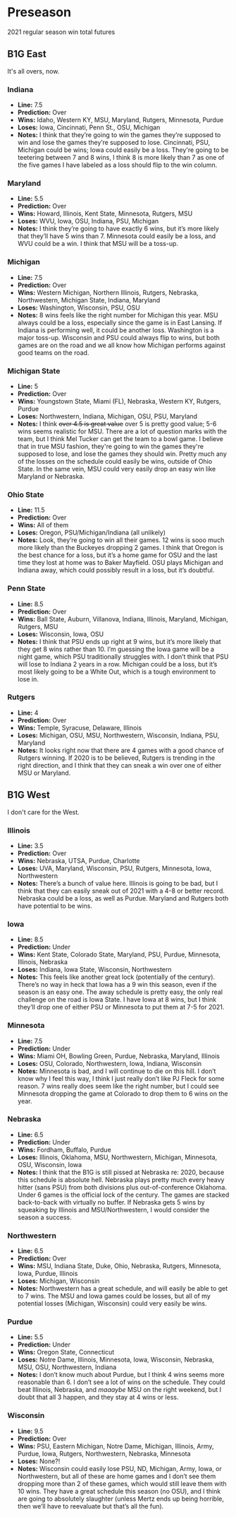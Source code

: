 # Preseason

2021 regular season win total futures

## B1G East

It's all overs, now.

### Indiana
* **Line:** 7.5
* **Prediction:** Over
* **Wins:** Idaho, Western KY, MSU, Maryland, Rutgers, Minnesota, Purdue
* **Loses:** Iowa, Cincinnati, Penn St., OSU, Michigan
* **Notes:** I think that they’re going to win the games they’re supposed to win and lose the games they’re supposed to lose. Cincinnati, PSU, Michigan could be wins; Iowa could easily be a loss. They're going to be teetering between 7 and 8 wins, I think 8 is more likely than 7 as one of the five games I have labeled as a loss should flip to the win column.

### Maryland
* **Line:** 5.5
* **Prediction:** Over
* **Wins:** Howard, Illinois, Kent State, Minnesota, Rutgers, MSU
* **Loses:** WVU, Iowa, OSU, Indiana, PSU, Michigan
* **Notes:** I think they’re going to have exactly 6 wins, but it’s more likely that they’ll have 5 wins than 7. Minnesota could easily be a loss, and WVU could be a win. I think that MSU will be a toss-up.

### Michigan
* **Line:** 7.5
* **Prediction:** Over
* **Wins:** Western Michigan, Northern Illinois, Rutgers, Nebraska, Northwestern, Michigan State, Indiana, Maryland
* **Loses:** Washington, Wisconsin, PSU, OSU
* **Notes:** 8 wins feels like the right number for Michigan this year. MSU always could be a loss, especially since the game is in East Lansing. If Indiana is performing well, it could be another loss. Washington is a major toss-up. Wisconsin and PSU could always flip to wins, but both games are on the road and we all know how Michigan performs against good teams on the road.

### Michigan State
* **Line:** 5
* **Prediction:** Over
* **Wins:** Youngstown State, Miami (FL), Nebraska, Western KY, Rutgers, Purdue
* **Loses:** Northwestern, Indiana, Michigan, OSU, PSU, Maryland
* **Notes:** I think ~~over 4.5 is great value~~ over 5 is pretty good value; 5-6 wins seems realistic for MSU. There are a lot of question marks with the team, but I think Mel Tucker can get the team to a bowl game. I believe that in true MSU fashion, they're going to win the games they're supposed to lose, and lose the games they should win. Pretty much any of the losses on the schedule could easily be wins, outside of Ohio State. In the same vein, MSU could very easily drop an easy win like Maryland or Nebraska.

### Ohio State
* **Line:** 11.5
* **Prediction:** Over
* **Wins:** All of them
* **Loses:** Oregon, PSU/Michigan/Indiana (all unlikely)
* **Notes:** Look, they’re going to win all their games. 12 wins is sooo much more likely than the Buckeyes dropping 2 games. I think that Oregon is the best chance for a loss, but it’s a home game for OSU and the last time they lost at home was to Baker Mayfield. OSU plays Michigan and Indiana away, which could possibly result in a loss, but it’s doubtful.

### Penn State
* **Line:** 8.5
* **Prediction:** Over
* **Wins:** Ball State, Auburn, Villanova, Indiana, Illinois, Maryland, Michigan, Rutgers, MSU
* **Loses:** Wisconsin, Iowa, OSU
* **Notes:** I think that PSU ends up right at 9 wins, but it’s more likely that they get 8 wins rather than 10. I’m guessing the Iowa game will be a night game, which PSU traditionally struggles with. I don’t think that PSU will lose to Indiana 2 years in a row. Michigan could be a loss, but it’s most likely going to be a White Out, which is a tough environment to lose in.

### Rutgers
* **Line:** 4
* **Prediction:** Over
* **Wins:** Temple, Syracuse, Delaware, Illinois
* **Loses:** Michigan, OSU, MSU, Northwestern, Wisconsin, Indiana, PSU, Maryland
* **Notes:** It looks right now that there are 4 games with a good chance of Rutgers winning. If 2020 is to be believed, Rutgers is trending in the right direction, and I think that they can sneak a win over one of either MSU or Maryland.

## B1G West

I don't care for the West.

### Illinois
* **Line:** 3.5
* **Prediction:** Over
* **Wins:** Nebraska, UTSA, Purdue, Charlotte 
* **Loses:** UVA, Maryland, Wisconsin, PSU, Rutgers, Minnesota, Iowa, Northwestern
* **Notes:** There’s a bunch of value here. Illinois is going to be bad, but I think that they can easily sneak out of 2021 with a 4-8 or better record. Nebraska could be a loss, as well as Purdue. Maryland and Rutgers both have potential to be wins.

### Iowa
* **Line:** 8.5
* **Prediction:** Under
* **Wins:** Kent State, Colorado State, Maryland, PSU, Purdue, Minnesota, Illinois, Nebraska
* **Loses:** Indiana, Iowa State, Wisconsin, Northwestern
* **Notes:** This feels like another great lock (potentially of the century). There’s no way in heck that Iowa has a 9 win this season, even if the season is an easy one. The away schedule is pretty easy, the only real challenge on the road is Iowa State. I have Iowa at 8 wins, but I think they’ll drop one of either PSU or Minnesota to put them at 7-5 for 2021.

### Minnesota
* **Line:** 7.5
* **Prediction:** Under
* **Wins:** Miami OH, Bowling Green, Purdue, Nebraska, Maryland, Illinois
* **Loses:** OSU, Colorado, Northwestern, Iowa, Indiana, Wisconsin
* **Notes:** Minnesota is bad, and I will continue to die on this hill. I don’t know why I feel this way, I think I just really don’t like PJ Fleck for some reason. 7 wins really does seem like the right number, but I could see Minnesota dropping the game at Colorado to drop them to 6 wins on the year.

### Nebraska
* **Line:** 6.5
* **Prediction:** Under
* **Wins:** Fordham, Buffalo, Purdue
* **Loses:** Illinois, Oklahoma, MSU, Northwestern, Michigan, Minnesota, OSU, Wisconsin, Iowa
* **Notes:** I think that the B1G is still pissed at Nebraska re: 2020, because this schedule is absolute hell. Nebraska plays pretty much every heavy hitter (sans PSU) from both divisions plus out-of-conference Oklahoma. Under 6 games is the official lock of the century. The games are stacked back-to-back with virtually no buffer. If Nebraska gets 5 wins by squeaking by Illinois and MSU/Northwestern, I would consider the season a success.

### Northwestern
* **Line:** 6.5
* **Prediction:** Over
* **Wins:** MSU, Indiana State, Duke, Ohio, Nebraska, Rutgers, Minnesota, Iowa, Purdue, Illinois
* **Loses:** Michigan, Wisconsin
* **Notes:** Northwestern has a great schedule, and will easily be able to get to 7 wins. The MSU and Iowa games could be losses, but all of my potential losses (Michigan, Wisconsin) could very easily be wins.

### Purdue
* **Line:** 5.5
* **Prediction:** Under
* **Wins:** Oregon State, Connecticut
* **Loses:** Notre Dame, Illinois, Minnesota, Iowa, Wisconsin, Nebraska, MSU, OSU, Northwestern, Indiana
* **Notes:** I don’t know much about Purdue, but I think 4 wins seems more reasonable than 6. I don’t see a lot of wins on the schedule. They could beat Illinois, Nebraska, and _maaaybe_ MSU on the right weekend, but I doubt that all 3 happen, and they stay at 4 wins or less. 

### Wisconsin
* **Line:** 9.5
* **Prediction:** Over
* **Wins:** PSU, Eastern Michigan, Notre Dame, Michigan, Illinois, Army, Purdue, Iowa, Rutgers, Northwestern, Nebraska, Minnesota
* **Loses:** None?!
* **Notes:** Wisconsin could easily lose PSU, ND, Michigan, Army, Iowa, or Northwestern, but all of these are home games and I don’t see them dropping more than 2 of these games, which would still leave them with 10 wins. They have a great schedule this season (no OSU), and I think are going to absolutely slaughter (unless Mertz ends up being horrible, then we’ll have to reevaluate but that’s all the fun). 
